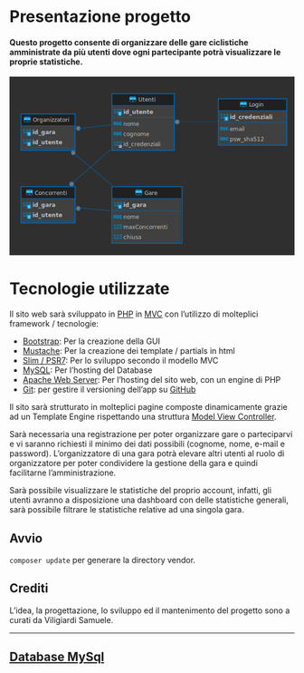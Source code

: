 # Presentazione progetto

#### Questo progetto consente di organizzare delle gare ciclistiche amministrate da più utenti dove ogni partecipante potrà visualizzare le proprie statistiche.

![Diagramma ER Database](READMEimgs/diagramma-er.png 'Diagramma ER')

# Tecnologie utilizzate

Il sito web sarà sviluppato in [PHP](https://www.php.net/) in [MVC](https://it.wikipedia.org/wiki/Model-view-controller) con l’utilizzo di molteplici framework / tecnologie:
-	[Bootstrap](https://getbootstrap.com/): Per la creazione della GUI
-	[Mustache](https://github.com/bobthecow/mustache.php/wiki): Per la creazione dei template / partials in html
-	[Slim / PSR7](https://www.slimframework.com/): Per lo sviluppo secondo il modello MVC
-	[MySQL](https://www.mysql.com/): Per l’hosting del Database
-	[Apache Web Server](https://httpd.apache.org/): Per l’hosting del sito web, con un engine di PHP
-	[Git](https://git-scm.com/): per gestire il versioning dell’app su [GitHub](https://github.com/)

Il sito sarà strutturato in molteplici pagine composte dinamicamente grazie ad un Template Engine rispettando una struttura [Model View Controller](https://it.wikipedia.org/wiki/Model-view-controller).

Sarà necessaria una registrazione per poter organizzare gare o parteciparvi e vi saranno richiesti il minimo dei dati possibili (cognome, nome, e-mail e password).
L’organizzatore di una gara potrà elevare altri utenti al ruolo di organizzatore per poter condividere la gestione della gara e quindi facilitarne l’amministrazione.

Sarà possibile visualizzare le statistiche del proprio account, infatti, gli utenti avranno a disposizione una dashboard con delle statistiche generali, sarà possibile filtrare le statistiche relative ad una singola gara.

## Avvio
`composer update` per generare la directory vendor.

## Crediti
L’idea, la progettazione, lo sviluppo ed il mantenimento del progetto sono a curati da Viligiardi Samuele.

---
[Database MySql](MYSQL.md)
---
